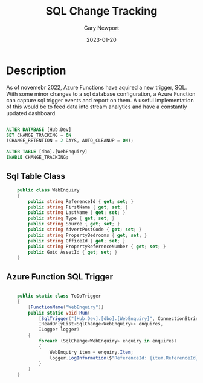 ﻿---
title : SQL Change Tracking
categories: [SQL]
image: /images/sql.png
author: "Gary Newport"
date: "2023-01-20"
---

# Description

As of novemebr 2022, Azure Functions have aquired a new trigger, SQL. 
With some minor changes to a sql database configuration, a Azure Function can capture sql trigger events and report on them.
A useful implementation of this would be to feed data into stream analytics and have a constantly updated dashboard.

```SQL

ALTER DATABASE [Hub.Dev]
SET CHANGE_TRACKING = ON
(CHANGE_RETENTION = 2 DAYS, AUTO_CLEANUP = ON);

ALTER TABLE [dbo].[WebEnquiry]
ENABLE CHANGE_TRACKING;
```

## Sql Table Class
```c#
    public class WebEnquiry
    {
        public string ReferenceId { get; set; }
        public string FirstName { get; set; }
        public string LastName { get; set; }
        public string Type { get; set; }
        public string Source { get; set; }
        public string AdvertPostCode { get; set; }
        public string PropertyBedrooms { get; set; }
        public string OfficeId { get; set; }
        public string PropertyReferenceNumber { get; set; }
        public Guid AssetId { get; set; }
    }
```

## Azure Function SQL Trigger
```c#

    public static class ToDoTrigger
    {
        [FunctionName("WebEnquiry")]
        public static void Run(
            [SqlTrigger("[Hub.Dev].[dbo].[WebEnquiry]", ConnectionStringSetting = "SqlConnectionString")]
            IReadOnlyList<SqlChange<WebEnquiry>> enquires,
            ILogger logger)
        {
            foreach (SqlChange<WebEnquiry> enquiry in enquires)
            {
                WebEnquiry item = enquiry.Item;
                logger.LogInformation($"ReferenceId: {item.ReferenceId}, Source: {item.Source}, AdvertPostCode: {item.AdvertPostCode}, PropertyReferenceNumber: {item.PropertyReferenceNumber}");
            }
        }
    }
```